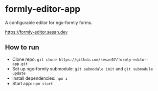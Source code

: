 # formly-editor-app

A configurable editor for ngx-formly forms.

https://formly-editor.sesan.dev

## How to run

-   Clone repo: `git clone https://github.com/sesan07/formly-editor-app.git`
-   Set up ngx-formly submodule: `git submodule init` and `git submodule update`
-   Install dependencies: `npm i`
-   Start app: `npm start`
